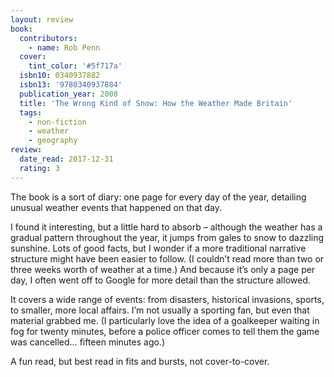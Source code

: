 ```yaml
---
layout: review
book:
  contributors:
    - name: Rob Penn
  cover:
    tint_color: '#5f717a'
  isbn10: 0340937882
  isbn13: '9780340937884'
  publication_year: 2008
  title: 'The Wrong Kind of Snow: How the Weather Made Britain'
  tags:
    - non-fiction
    - weather
    - geography
review:
  date_read: 2017-12-31
  rating: 3
---
```


The book is a sort of diary: one page for every day of the year, detailing unusual weather events that happened on that day.

I found it interesting, but a little hard to absorb – although the weather has a gradual pattern throughout the year, it jumps from gales to snow to dazzling sunshine. Lots of good facts, but I wonder if a more traditional narrative structure might have been easier to follow. (I couldn’t read more than two or three weeks worth of weather at a time.) And because it’s only a page per day, I often went off to Google for more detail than the structure allowed.

It covers a wide range of events: from disasters, historical invasions, sports, to smaller, more local affairs. I’m not usually a sporting fan, but even that material grabbed me. (I particularly love the idea of a goalkeeper waiting in fog for twenty minutes, before a police officer comes to tell them the game was cancelled… fifteen minutes ago.)

A fun read, but best read in fits and bursts, not cover-to-cover.
